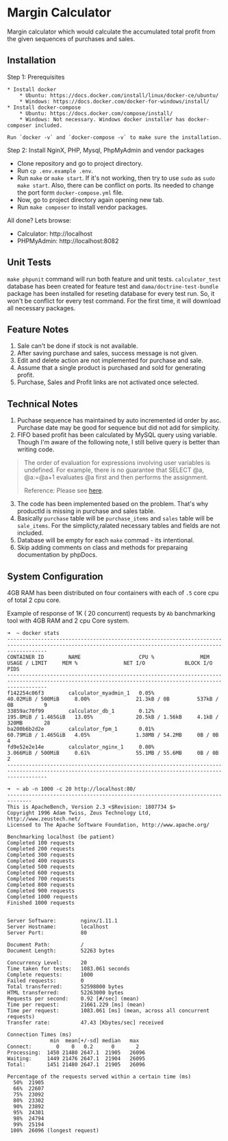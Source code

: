 # Margin Calculator

Margin calculator which would calculate the accumulated total profit from the given sequences of purchases and sales.


## Installation

Step 1: Prerequisites

    * Install docker
        * Ubuntu: https://docs.docker.com/install/linux/docker-ce/ubuntu/
        * Windows: https://docs.docker.com/docker-for-windows/install/
    * Install docker-compose
        * Ubuntu: https://docs.docker.com/compose/install/
        * Windows: Not necessary. Windows docker installer has docker-composer included.

    Run `docker -v` and `docker-compose -v` to make sure the installation.

Step 2: Install NginX, PHP, Mysql, PhpMyAdmin and vendor packages

   * Clone repository and go to project directory.
   * Run `cp .env.example .env`.
   * Run `make` or `make start`. If it's not working, then try to use `sudo` as `sudo make start`. Also, there can be conflict on ports. Its needed to change the port form `docker-compose.yml` file.
   * Now, go to project directory again opening new tab.
   * Run `make composer` to install vendor packages.

All done? Lets browse:

* Calculator: http://localhost
* PHPMyAdmin: http://localhost:8082

## Unit Tests

`make phpunit` command will run both feature and unit tests. `calculator_test` database has been created for feature test and `dama/doctrine-test-bundle` package has been installed for reseting database for every test run. So, it won't be conflict for every test command. For the first time, it will download all necessary packages.

## Feature Notes

1) Sale can't be done if stock is not available.
2) After saving purchase and sales, success message is not given.
3) Edit and delete action are not implemented for purchase and sale.
4) Assume that a single product is purchased and sold for generating profit.
5) Purchase, Sales and Profit links are not activated once selected.


## Technical Notes

1) Puchase sequence has maintained by auto incremented id order by asc. Purchase date may be good for sequence but did not add for simplicity.
2) FIFO based profit has been calculated by MySQL query using variable. Though I'm aware of the following note, I still belive query is better than writing code.
> The order of evaluation for expressions involving user variables is undefined. For example, there is no guarantee that SELECT @a, @a:=@a+1 evaluates @a first and then performs the assignment.
>
> Reference: Please see [here](https://dev.mysql.com/doc/refman/8.0/en/user-variables.html).
3) The code has been implemented based on the problem. That's why productId is missing in purchase and sales table.
4) Basically `purchase` table will be `purchase_items` and `sales` table will be `sale_items`. For the simplicty,ralated necessary tables and fields are not included.
5) Database will be empty for each `make` commad - its intentional.
6) Skip adding comments on class and methods for preparaing documentation by phpDocs.

## System Configuration

4GB RAM has been distributed on four containers with each of `.5` core cpu of total 2 cpu core.

Example of response of 1K ( 20 concurrent) requests by `Ab` banchmarking tool with 4GB RAM and 2 cpu Core system.
```
➜  ~ docker stats
---------------------------------------------------------------------------------------------------------------------------------------------------------
CONTAINER ID        NAME                   CPU %               MEM USAGE / LIMIT     MEM %               NET I/O             BLOCK I/O           PIDS
---------------------------------------------------------------------------------------------------------------------------------------------------------
f142254c06f3        calculator_myadmin_1   0.05%               40.02MiB / 500MiB     8.00%               21.3kB / 0B         537kB / 0B          9
33859ac70f99        calculator_db_1        0.12%               195.8MiB / 1.465GiB   13.05%              20.5kB / 1.56kB     4.1kB / 320MB       28
ba200b6b2d2e        calculator_fpm_1       0.01%               60.79MiB / 1.465GiB   4.05%               1.38MB / 54.2MB     0B / 0B             4
fd9e52e2e14e        calculator_nginx_1     0.00%               3.066MiB / 500MiB     0.61%               55.1MB / 55.6MB     0B / 0B             2
---------------------------------------------------------------------------------------------------------------------------------------------------------

➜  ~ ab -n 1000 -c 20 http://localhost:80/
------------------------------------------------------------------------------
This is ApacheBench, Version 2.3 <$Revision: 1807734 $>
Copyright 1996 Adam Twiss, Zeus Technology Ltd, http://www.zeustech.net/
Licensed to The Apache Software Foundation, http://www.apache.org/

Benchmarking localhost (be patient)
Completed 100 requests
Completed 200 requests
Completed 300 requests
Completed 400 requests
Completed 500 requests
Completed 600 requests
Completed 700 requests
Completed 800 requests
Completed 900 requests
Completed 1000 requests
Finished 1000 requests


Server Software:        nginx/1.11.1
Server Hostname:        localhost
Server Port:            80

Document Path:          /
Document Length:        52263 bytes

Concurrency Level:      20
Time taken for tests:   1083.061 seconds
Complete requests:      1000
Failed requests:        0
Total transferred:      52598000 bytes
HTML transferred:       52263000 bytes
Requests per second:    0.92 [#/sec] (mean)
Time per request:       21661.229 [ms] (mean)
Time per request:       1083.061 [ms] (mean, across all concurrent requests)
Transfer rate:          47.43 [Kbytes/sec] received

Connection Times (ms)
              min  mean[+/-sd] median   max
Connect:        0    0   0.2      0       2
Processing:  1450 21480 2647.1  21905   26096
Waiting:     1449 21476 2647.1  21904   26095
Total:       1451 21480 2647.1  21905   26096

Percentage of the requests served within a certain time (ms)
  50%  21905
  66%  22607
  75%  23092
  80%  23302
  90%  23892
  95%  24301
  98%  24794
  99%  25194
 100%  26096 (longest request)
```
